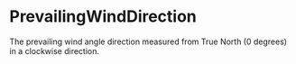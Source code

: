 PrevailingWindDirection
=======================

The prevailing wind angle direction measured from True North (0 degrees) in a clockwise direction.

